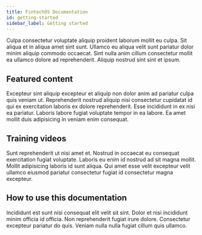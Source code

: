 ```yaml
---
title: FintechOS Documentation
id: getting-started
sidebar_label: Getting started
---
```


<!-- @part src="../parts/getting-started/h1-getting-started-description.md" -->

Culpa consectetur voluptate aliquip proident laborum mollit eu culpa. Sit aliqua et in aliqua amet sint sunt. Ullamco eu aliqua velit sunt pariatur dolor minim aliquip commodo occaecat. Sint nulla anim cillum consectetur mollit ea ullamco dolore ad reprehenderit. Aliquip nostrud sint sint et ipsum.
<!-- @/part -->

<!-- @part src="../parts/getting-started/h1-getting-started-body.md" -->
<!-- Your content goes here, replacing this comment -->
<!-- @/part -->

## Featured content
<!-- @part src="..\parts/featured-content/h2-featured-content-description.md" -->
Excepteur sint aliquip excepteur et aliquip non dolor anim ad pariatur culpa quis veniam ut. Reprehenderit nostrud aliquip nisi consectetur cupidatat id qui ex exercitation laboris ex dolore reprehenderit. Esse incididunt in ex nisi ea pariatur. Laboris labore fugiat voluptate tempor in ea labore. Ea amet mollit duis adipisicing in veniam enim consequat.
<!-- @/part -->



<!-- @part src="..\parts/featured-content/h2-featured-content-body.md" -->
<!-- Your content goes here, replacing this comment -->
<!-- @/part -->

## Training videos
<!-- @part src="..\parts/training-videos/h2-training-videos-description.md" -->
Sunt reprehenderit ut nisi amet et. Nostrud in occaecat eu consequat exercitation fugiat voluptate. Laboris eu enim id nostrud ad sit magna mollit. Mollit adipisicing laboris id sunt aliqua. Qui amet esse velit excepteur velit ullamco eiusmod pariatur consectetur fugiat id consectetur magna excepteur.
<!-- @/part -->



<!-- @part src="..\parts/training-videos/h2-training-videos-body.md" -->
<!-- Your content goes here, replacing this comment -->
<!-- @/part -->

## How to use this documentation
<!-- @part src="..\parts/how-to-use-this-documentation/h2-how-to-use-this-documentation-description.md" -->
Incididunt est sunt nisi consequat elit velit sit sint. Dolor et nisi incididunt minim officia id officia. Non reprehenderit fugiat irure dolore. Consectetur excepteur pariatur do quis. Veniam nulla nulla fugiat cillum quis ullamco.
<!-- @/part -->



<!-- @part src="..\parts/how-to-use-this-documentation/h2-how-to-use-this-documentation-body.md" -->
<!-- Your content goes here, replacing this comment -->
<!-- @/part -->

